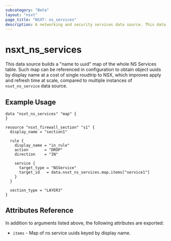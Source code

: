 ```yaml
---
subcategory: "Beta"
layout: "nsxt"
page_title: "NSXT: ns_services"
description: A networking and security services data source. This data source builds "display name to id" map representation of the whole table.
---
```


# nsxt_ns_services

This data source builds a "name to uuid" map of the whole NS Services table. Such map can be referenced in configuration to obtain object uuids by display name at a cost of single roudtrip to NSX, which improves apply and refresh
time at scale, compared to multiple instances of `nsxt_ns_service` data source.

## Example Usage

```hcl
data "nsxt_ns_services" "map" {
}

resource "nsxt_firewall_section" "s1" {
  display_name = "section1"

  rule {
    display_name = "in_rule"
    action       = "DROP"
    direction    = "IN"

    service {
      target_type = "NSService"
      target_id   = data.nsxt_ns_services.map.items["service1"]
    }
  }

  section_type = "LAYER3"
}

```

## Attributes Reference

In addition to arguments listed above, the following attributes are exported:

* `items` - Map of ns service uuids keyed by display name.
